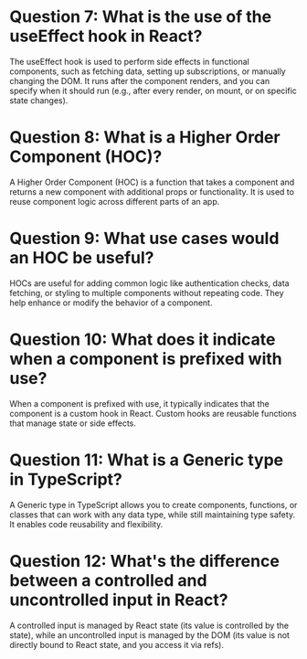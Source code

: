 # Question 7: What is the use of the useEffect hook in React?
The useEffect hook is used to perform side effects in functional components, such as fetching data, setting up subscriptions, or manually changing the DOM. It runs after the component renders, and you can specify when it should run (e.g., after every render, on mount, or on specific state changes).

# Question 8: What is a Higher Order Component (HOC)?
A Higher Order Component (HOC) is a function that takes a component and returns a new component with additional props or functionality. It is used to reuse component logic across different parts of an app.

# Question 9: What use cases would an HOC be useful?
HOCs are useful for adding common logic like authentication checks, data fetching, or styling to multiple components without repeating code. They help enhance or modify the behavior of a component.

# Question 10: What does it indicate when a component is prefixed with use?
When a component is prefixed with use, it typically indicates that the component is a custom hook in React. Custom hooks are reusable functions that manage state or side effects.

# Question 11: What is a Generic type in TypeScript?
A Generic type in TypeScript allows you to create components, functions, or classes that can work with any data type, while still maintaining type safety. It enables code reusability and flexibility.

# Question 12: What's the difference between a controlled and uncontrolled input in React?
A controlled input is managed by React state (its value is controlled by the state), while an uncontrolled input is managed by the DOM (its value is not directly bound to React state, and you access it via refs).